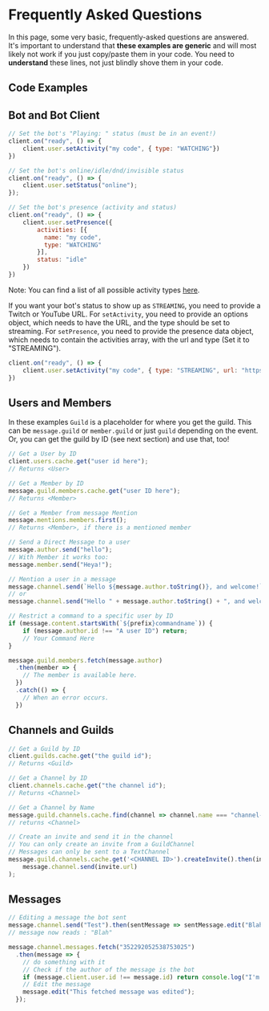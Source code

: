 # Frequently Asked Questions

In this page, some very basic, frequently-asked questions are answered. It's important to understand that **these examples are generic** and will most likely not work if you just copy/paste them in your code. You need to **understand** these lines, not just blindly shove them in your code.

## Code Examples

## Bot and Bot Client

```javascript
// Set the bot's "Playing: " status (must be in an event!)
client.on("ready", () => {
    client.user.setActivity("my code", { type: "WATCHING"})
})
```

```javascript
// Set the bot's online/idle/dnd/invisible status
client.on("ready", () => {
    client.user.setStatus("online");
});
```

```javascript
// Set the bot's presence (activity and status)
client.on("ready", () => {
    client.user.setPresence({
        activities: [{ 
          name: "my code",
          type: "WATCHING"
        }],
        status: "idle"
    })
})
```

Note: You can find a list of all possible activity types [here](https://discord.js.org/#/docs/main/stable/typedef/ActivityType).

If you want your bot's status to show up as `STREAMING`, you need to provide a Twitch or YouTube URL.
For `setActivity`, you need to provide an options object, which needs to have the URL, and the type should be set to streaming.
For `setPresence`, you need to provide the presence data object, which needs to contain the activities array, with the url and type \(Set it to "STREAMING"\).

```javascript
client.on("ready", () => {
    client.user.setActivity("my code", { type: "STREAMING", url: "https://www.twitch.tv/DiamondLions" })
})
```

## Users and Members

In these examples `Guild` is a placeholder for where you get the guild. This can be `message.guild` or `member.guild` or just `guild` depending on the event. Or, you can get the guild by ID \(see next section\) and use that, too!

```javascript
// Get a User by ID
client.users.cache.get("user id here");
// Returns <User>
```

```javascript
// Get a Member by ID
message.guild.members.cache.get("user ID here");
// Returns <Member>
```

```javascript
// Get a Member from message Mention
message.mentions.members.first();
// Returns <Member>, if there is a mentioned member
```

```javascript
// Send a Direct Message to a user
message.author.send("hello");
// With Member it works too:
message.member.send("Heya!");
```

```javascript
// Mention a user in a message
message.channel.send(`Hello ${message.author.toString()}, and welcome!`);
// or
message.channel.send("Hello " + message.author.toString() + ", and welcome!");
```

```javascript
// Restrict a command to a specific user by ID
if (message.content.startsWith(`${prefix}commandname`)) {
    if (message.author.id !== "A user ID") return;
    // Your Command Here
}
```

```javascript
message.guild.members.fetch(message.author)
  .then(member => {
    // The member is available here.
  })
  .catch(() => {
    // When an error occurs.
  })
```

## Channels and Guilds

```javascript
// Get a Guild by ID
client.guilds.cache.get("the guild id");
// Returns <Guild>
```

```javascript
// Get a Channel by ID
client.channels.cache.get("the channel id");
// Returns <Channel>
```

```javascript
// Get a Channel by Name
message.guild.channels.cache.find(channel => channel.name === "channel-name");
// returns <Channel>
```

```javascript
// Create an invite and send it in the channel
// You can only create an invite from a GuildChannel
// Messages can only be sent to a TextChannel
message.guild.channels.cache.get('<CHANNEL ID>').createInvite().then(invite =>
    message.channel.send(invite.url)
);
```

## Messages

```javascript
// Editing a message the bot sent
message.channel.send("Test").then(sentMessage => sentMessage.edit("Blah"));
// message now reads : "Blah"
```

```javascript
message.channel.messages.fetch("352292052538753025")
  .then(message => {
    // do something with it
    // Check if the author of the message is the bot
    if (message.client.user.id !== message.id) return console.log("I'm not the author of that message!");
    // Edit the message
    message.edit("This fetched message was edited");
  });
```
